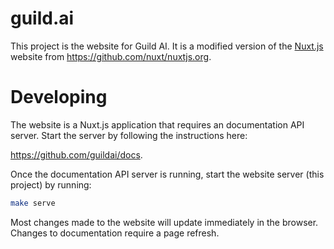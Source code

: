 # guild.ai

This project is the website for Guild AI. It is a modified version of
the [Nuxt.js](https://github.com/nuxt/nuxt.js) website from
https://github.com/nuxt/nuxtjs.org.

# Developing

The website is a Nuxt.js application that requires an documentation
API server. Start the server by following the instructions here:

https://github.com/guildai/docs.

Once the documentation API server is running, start the website server
(this project) by running:

```bash
make serve
```

Most changes made to the website will update immediately in the
browser. Changes to documentation require a page refresh.
